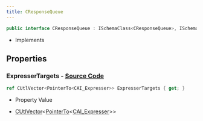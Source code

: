 ```yaml
---
title: CResponseQueue
---
```


```csharp
public interface CResponseQueue : ISchemaClass<CResponseQueue>, ISchemaField, ISchemaClass, INativeHandle
```

- Implements

## Properties

### **ExpresserTargets** - [Source Code](https://github.com/swiftly-solution/swiftlys2/blob/main/managed/src/SwiftlyS2.Generated/Schemas/Interfaces/CResponseQueue.cs#L16)

```csharp
ref CUtlVector<PointerTo<CAI_Expresser>> ExpresserTargets { get; }
```

- Property Value

- [CUtlVector](/docs/api/-1)<[PointerTo](/docs/api/shared/natives/pointerto-1)<[CAI_Expresser](/docs/api/shared/schemadefinitions/cai_expresser)>>

